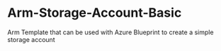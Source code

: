 # Arm-Storage-Account-Basic
Arm Template that can be used with Azure Blueprint to create a simple storage account
